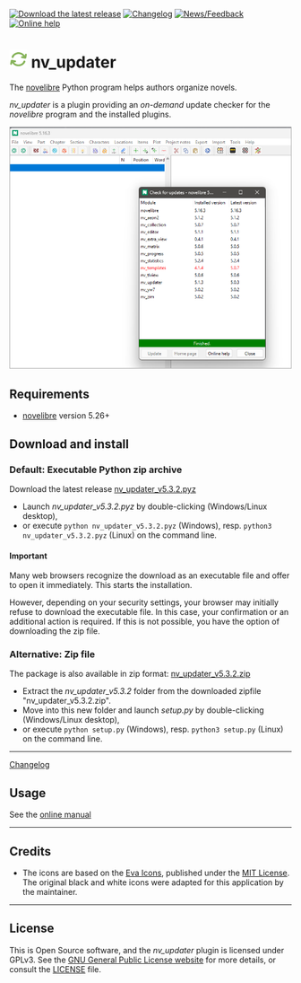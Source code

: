 [![Download the latest release](docs/img/download-button.png)](https://github.com/peter88213/nv_updater/raw/main/dist/nv_updater_v5.3.2.pyz)
[![Changelog](docs/img/changelog-button.png)](docs/changelog.md)
[![News/Feedback](docs/img/news-button.png)](https://github.com/peter88213/novelibre/discussions)
[![Online help](docs/img/help-button.png)](https://peter88213.github.io/nvhelp-en/nv_updater/)


# ![U](icons/update.png) nv_updater

The [novelibre](https://github.com/peter88213/novelibre/) Python program helps authors organize novels.  

*nv_updater* is a plugin providing an *on-demand* update checker for the *novelibre* program and the installed plugins.



![Screenshot](docs/Screenshots/screen01.png)

## Requirements

- [novelibre](https://github.com/peter88213/novelibre/) version 5.26+

## Download and install

### Default: Executable Python zip archive

Download the latest release [nv_updater_v5.3.2.pyz](https://github.com/peter88213/nv_updater/raw/main/dist/nv_updater_v5.3.2.pyz)

- Launch *nv_updater_v5.3.2.pyz* by double-clicking (Windows/Linux desktop),
- or execute `python nv_updater_v5.3.2.pyz` (Windows), resp. `python3 nv_updater_v5.3.2.pyz` (Linux) on the command line.

#### Important

Many web browsers recognize the download as an executable file and offer to open it immediately. 
This starts the installation.

However, depending on your security settings, your browser may 
initially  refuse  to download the executable file. 
In this case, your confirmation or an additional action is required. 
If this is not possible, you have the option of downloading 
the zip file. 


### Alternative: Zip file

The package is also available in zip format: [nv_updater_v5.3.2.zip](https://github.com/peter88213/nv_updater/raw/main/dist/nv_updater_v5.3.2.zip)

- Extract the *nv_updater_v5.3.2* folder from the downloaded zipfile "nv_updater_v5.3.2.zip".
- Move into this new folder and launch *setup.py* by double-clicking (Windows/Linux desktop), 
- or execute `python setup.py` (Windows), resp. `python3 setup.py` (Linux) on the command line.

---

[Changelog](docs/changelog.md)

## Usage

See the [online manual](https://peter88213.github.io/nvhelp-en/nv_updater/)

---

## Credits

- The icons are based on the [Eva Icons](https://akveo.github.io/eva-icons/#/), published under the [MIT License](http://www.opensource.org/licenses/mit-license.php). The original black and white icons were adapted for this application by the maintainer. 

---
## License

This is Open Source software, and the *nv_updater* plugin is licensed under GPLv3. See the
[GNU General Public License website](https://www.gnu.org/licenses/gpl-3.0.en.html) for more
details, or consult the [LICENSE](https://github.com/peter88213/nv_updater/blob/main/LICENSE) file.

